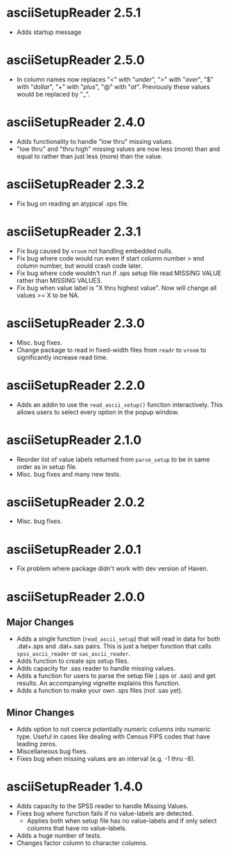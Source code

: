 # asciiSetupReader 2.5.1

* Adds startup message

# asciiSetupReader 2.5.0

* In column names now replaces "<" with "_under_", ">" with "_over_", 
 "$" with "_dollar_", "+" with "_plus_", "@" with "_at_".  Previously
 these values would be replaced by "_". 

# asciiSetupReader 2.4.0

* Adds functionality to handle "low thru" missing values.
* "low thru" and "thru high" missing values are now less (more) than and equal
  to rather than just less (more) than the value.

# asciiSetupReader 2.3.2

* Fix bug on reading an atypical .sps file.

# asciiSetupReader 2.3.1

* Fix bug caused by `vroom` not handling embedded nulls.
* Fix bug where code would run even if start column number > end column number, but would crash code later.
* Fix bug where code wouldn't run if .sps setup file read MISSING VALUE rather than MISSING VALUES.
* Fix bug when value label is "X thru highest value". Now will change all values >= X to be NA. 


# asciiSetupReader 2.3.0

* Misc. bug fixes.
* Change package to read in fixed-width files from `readr` to `vroom` to 
  significantly increase read time.

# asciiSetupReader 2.2.0

* Adds an addin to use the `read_ascii_setup()` function interactively. This allows
  users to select every option in the popup window. 

# asciiSetupReader 2.1.0

* Reorder list of value labels returned from `parse_setup` to be in same order
  as in setup file.
* Misc. bug fixes and many new tests.

# asciiSetupReader 2.0.2

* Misc. bug fixes.

# asciiSetupReader 2.0.1

* Fix problem where package didn't work with dev version of Haven.

# asciiSetupReader 2.0.0

## Major Changes

* Adds a single function (`read_ascii_setup`) that will read in data for both
  .dat+.sps and .dat+.sas pairs. This is just a helper function that calls
  `spss_ascii_reader` or `sas_ascii_reader`.
* Adds function to create sps setup files.
* Adds capacity for .sas reader to handle missing values.
* Adds a function for users to parse the setup file (.sps or .sas) and get results. 
An accompanying vignette explains this function.
* Adds a function to make your own .sps files (not .sas yet).

## Minor Changes
* Adds option to not coerce potentially numeric columns into numeric type. Useful in cases like dealing with Census FIPS codes that have leading zeros. 
* Miscellaneous bug fixes.
* Fixes bug when missing values are an interval (e.g. -1 thru -8).

# asciiSetupReader 1.4.0
* Adds capacity to the SPSS reader to handle Missing Values.
* Fixes bug where function fails if no value-labels are detected.
    + Applies both when setup file has no value-labels and if only select columns that have no value-labels.
* Adds a huge number of tests.
* Changes factor column to character columns.
